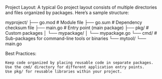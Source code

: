 Project Layout: A typical Go project layout consists of multiple directories and files organized by packages. Here’s a sample structure:

myproject/
├── go.mod          # Module file
├── go.sum          # Dependency checksum file
├── main.go         # Entry point (main package)
├── pkg/            # Custom packages
│   └── mypackage/
│       └── mypackage.go
└── cmd/            # Sub-packages for command-line tools or binaries
    └── mytool/
        └── main.go

Best Practices:

    Keep code organized by placing reusable code in separate packages.
    Use the cmd/ directory for different application entry points.
    Use pkg/ for reusable libraries within your project.